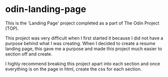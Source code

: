 # odin-landing-page
This is the 'Landing Page' project completed as a part of The Odin Project (TOP).

This project was very difficult when I first started it because I did not have a
purpose behind what I was creating. When I decided to create a resume landing page,
this gave me a purpose and made this project much easier to section off and create.

I highly recommend breaking this project apart into each section and once everything
is on the page in html, create the css for each section.
